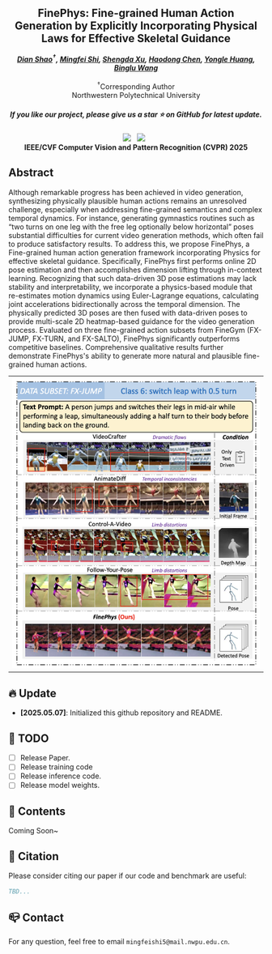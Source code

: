 <!-- <p align="center">
    <img src="assets/a-logo-representing - omnicreator - -a-powerful-ai-t.png" width="150" style="margin-bottom: 0.2;"/>
<p> -->
<h2 align="center"> FinePhys: Fine-grained Human Action Generation by Explicitly Incorporating Physical Laws for Effective Skeletal Guidance</h2>
<!-- ![](./assets/logo_long.png#gh-light-mode-only){: width="50%"} -->
<!-- ![](./assets/logo_long_dark.png#gh-dark-mode-only=100x20) -->
<div align="center">
<!-- <img src='assets/logo_long.png' style="height:100px"></img> -->




_**[Dian Shao](https://scholar.google.com/citations?user=amxDSLoAAAAJ&hl=en)<sup>†</sup>, [Mingfei Shi](https://github.com/SmartDianLab/FinePhys), [Shengda Xu](https://github.com/SmartDianLab/FinePhys), [Haodong Chen](https://haroldchen19.github.io/), [Yongle Huang](https://kylehuang9.github.io/), [Binglu Wang](https://github.com/SmartDianLab/FinePhys)**_
<br><br>
<sup>†</sup>Corresponding Author
<br>
Northwestern Polytechnical University

<h5 align="center"> If you like our project, please give us a star ⭐ on GitHub for latest update.  </h2>

 <a href='https://arxiv.org/abs/2504.13122'><img src='https://img.shields.io/badge/arXiv-2504.13122-b31b1b.svg'></a> &nbsp;
 <a href='https://smartdianlab.github.io/projects-FinePhys/'><img src='https://img.shields.io/badge/Project-Page-Green'></a> &nbsp;
<br>
<strong>IEEE/CVF Computer Vision and Pattern Recognition (CVPR) 2025</strong>
</div>

## Abstract
Although remarkable progress has been achieved in video generation, synthesizing physically plausible human actions remains an unresolved challenge, especially when addressing fine-grained semantics and complex temporal dynamics. For instance, generating gymnastics routines such as “two turns on one leg with the free leg optionally below horizontal” poses substantial difficulties for current video generation methods, which often fail to produce satisfactory results. To address this, we propose FinePhys, a Fine-grained human action generation framework incorporating Physics for effective skeletal guidance. Specifically, FinePhys first performs online 2D pose estimation and then accomplishes dimension lifting through in-context learning. Recognizing that such data-driven 3D pose estimations may lack stability and interpretability, we incorporate a physics-based module that re-estimates motion dynamics using Euler-Lagrange equations, calculating joint accelerations bidirectionally across the temporal dimension. The physically predicted 3D poses are then fused with data-driven poses to provide multi-scale 2D heatmap-based guidance for the video generation process. Evaluated on three fine-grained action subsets from FineGym (FX-JUMP, FX-TURN, and FX-SALTO), FinePhys significantly outperforms competitive baselines. Comprehensive qualitative results further demonstrate FinePhys's ability to generate more natural and plausible fine-grained human actions.

<table class="center">
    <tr>
    <td><img src="assets/finephys.png"></td>
    </tr>
</table>
 
## 🔥 Update
- __[2025.05.07]__: Initialized this github repository and README.


## 🧰 TODO

- [ ] Release Paper.
- [ ] Release training code
- [ ] Release inference code.
- [ ] Release model weights.

<!-- ## 🧰 Models

|Model|Resolution|GPU Mem. & Inference Time (A100, ddim 50steps)|Checkpoint|
|:---------|:---------|:--------|:--------|
|DynamiCrafter1024|576x1024|18.3GB & 75s (`perframe_ae=True`)|[Hugging Face](https://huggingface.co/Doubiiu/DynamiCrafter_1024/blob/main/model.ckpt)|

Currently, our DynamiCrafter can support generating videos of up to 16 frames with a resolution of 576x1024. The inference time can be reduced by using fewer DDIM steps.

GPU memory consumed on RTX 4090 reported by @noguchis in [Twitter](https://x.com/noguchis/status/1754488826016432341?s=20): 18.3GB (576x1024), 12.8GB (320x512), 11.9GB (256x256). -->


## 📖 Contents

Coming Soon~


## 📝 Citation
Please consider citing our paper if our code and benchmark are useful:
```bib
TBD...
```



## 📪 Contact

For any question, feel free to email ```mingfeishi5@mail.nwpu.edu.cn```.
